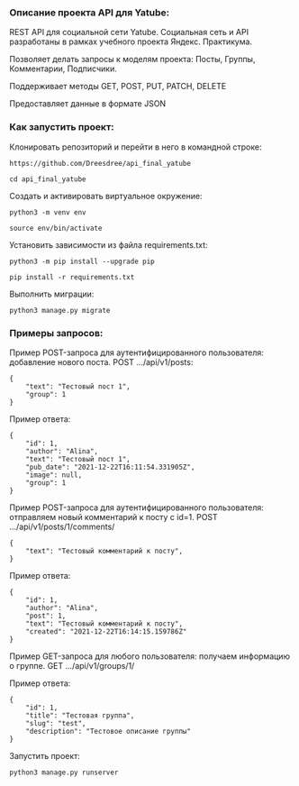 ### Описание проекта API для Yatube:

REST API для социальной сети Yatube. 
Социальная сеть и API разработаны в рамках учебного проекта Яндекс. Практикума.

Позволяет делать запросы к моделям проекта: Посты, Группы, Комментарии, Подписчики.

Поддерживает методы GET, POST, PUT, PATCH, DELETE

Предоставляет данные в формате JSON

### Как запустить проект:

Клонировать репозиторий и перейти в него в командной строке:

```
https://github.com/Dreesdree/api_final_yatube
```

```
cd api_final_yatube
```

Cоздать и активировать виртуальное окружение:

```
python3 -m venv env
```

```
source env/bin/activate
```

Установить зависимости из файла requirements.txt:

```
python3 -m pip install --upgrade pip
```

```
pip install -r requirements.txt
```

Выполнить миграции:

```
python3 manage.py migrate
```
### Примеры запросов:

Пример POST-запроса для аутентифицированного пользователя: добавление нового поста.
POST .../api/v1/posts:

```
{
    "text": "Тестовый пост 1",
    "group": 1
}
```

Пример ответа:

```
{
    "id": 1,
    "author": "Alina",
    "text": "Тестовый пост 1",
    "pub_date": "2021-12-22T16:11:54.331905Z",
    "image": null,
    "group": 1
}
```

Пример POST-запроса для аутентифицированного пользователя: отправляем новый комментарий к посту с id=1.
POST .../api/v1/posts/1/comments/

```
{
    "text": "Тестовый комментарий к посту",
}
```

Пример ответа:

```
{
    "id": 1,
    "author": "Alina",
    "post": 1,
    "text": "Тестовый комментарий к посту",
    "created": "2021-12-22T16:14:15.159786Z"
}
```

Пример GET-запроса для любого пользователя: получаем информацию о группе.
GET .../api/v1/groups/1/

Пример ответа:

```
{
    "id": 1,
    "title": "Тестовая группа",
    "slug": "test",
    "description": "Тестовое описание группы"
}
```

Запустить проект:

```
python3 manage.py runserver
```
